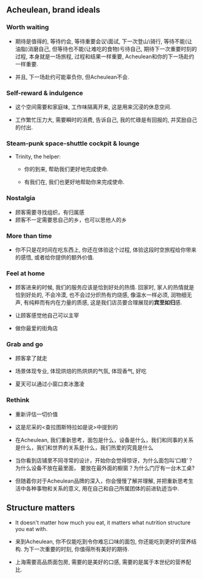 ## Acheulean, brand ideals

### Worth waiting

- 期待是值得的, 等待约会, 等待重要会议\面试, 下一次登山\骑行, 等待不能(让油脂)消磨自己, 但等待也不能(让难吃的食物)亏待自己, 期待下一次重要时刻的过程, 本身就是一场旅程, 过程和结果一样重要,
  Acheulean和你的下一场赴约一样重要.

- 并且, 下一场赴约可能辜负你, 但Acheulean不会.

### Self-reward & indulgence

- 这个空间需要和家庭味, 工作味隔离开来, 这是用来沉浸的休息空间.

- 工作繁忙压力大, 需要瞬时的消费, 告诉自己, 我的忙碌是有回报的, 并奖励自己的付出.

### Steam-punk space-shuttle cockpit & lounge

- Trinity, the helper:
  
  - 你的到来, 帮助我们更好地完成使命.
  
  - 有我们在, 我们也更好地帮助你来完成使命.

### Nostalgia

- 顾客需要寻找组织，有归属感
- 顾客不一定需要思自己的乡，也可以思他人的乡

### More than time

- 你不只是花时间在吃东西上, 你还在体验这个过程, 体验这段时空旅程给你带来的感悟, 或者给你提供的额外价值.

### Feel at home

- 顾客进来的时候, 我们的服务应该是恰到好处的热情. 回家时, 家人的热情就是恰到好处的, 不会冷漠, 也不会过分炽热有灼烧感, 像温水一样必须, 润物细无声, 有纯粹而有内在力量的质感, 这是我们店员要合理展现的**宾至如归**感.

- 让顾客感觉他自己可以主宰

- 做你最爱的街角店

### Grab and go

- 顾客拿了就走

- 场景体现专业, 体现烘焙的热烘烘的气氛, 体现香气, 好吃

- 夏天可以通过小窗口卖冰激凌

### Rethink

- 重新评估一切价值

- 这是尼采的<查拉图斯特拉如是说>中提到的

- 在Acheulean, 我们重新思考，面包是什么，设备是什么，我们和同事的关系是什么，我们和世界的关系是什么，我们热爱的究竟是什么

- 当你看到店铺里不同寻常的设计，开始你会觉得惊讶，为什么面包叫‘口粮’？为什么设备不放在最里面， 要放在最外面的橱窗？为什么门厅有一台木工桌?

- 但随着你对于Acheulean品牌的深入，你会慢慢了解并理解, 并把重新思考生活中各种事物和关系的意义, 用在自己和自己所属团体的前进轨迹当中.

## Structure matters

- It doesn't matter how much you eat, it matters what nutrition structure you eat with.

- 来到Acheulean, 你不仅能吃到令你难忘口味的面包, 你还能吃到更好的营养结构. 为下一次重要的时刻, 你值得所有美好的期待.

- 上海需要高品质面包房, 需要的是美好的口感, 需要的是属于本世纪的营养配比. 